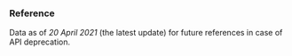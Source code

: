 ### Reference

Data as of *20 April 2021* (the latest update) for future references in case of API deprecation.
